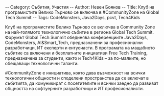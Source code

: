 -- Category: Събития, Участия
-- Author: Невен Боянов
-- Title: Клуб на програмистите Велико Търново се включва в #CommunityZone на Global Tech Summit
-- Tags: CodeMonsters, Java2Days, pcvt, Tech4Kids

Клуб на програмистите Велико Търново се включва в Community Zone на най-голямото технологично събитие в региона Global Tech Summit.  Форумът Global Tech Summit обединява конференциите Java2Days, CodeMonsters, AI&Smart_Tech, предназначени за професионални разработчици, ИТ експерти и ентусиасти. В програмата на мащабното събитие са включени и безплатните инициативи Free Tech Training, предназначена за студенти, както и Tech4Kids – за по-малките, но обещаващи технологични таланти.

#CommunityZone е инициатива, която дава възможност на всички технологични общности и споделени пространства да се включат в събитията, да комуникират с посетителите и всички заедно да развиват общността на софтуерните разработчици и ИТ професионалисти.